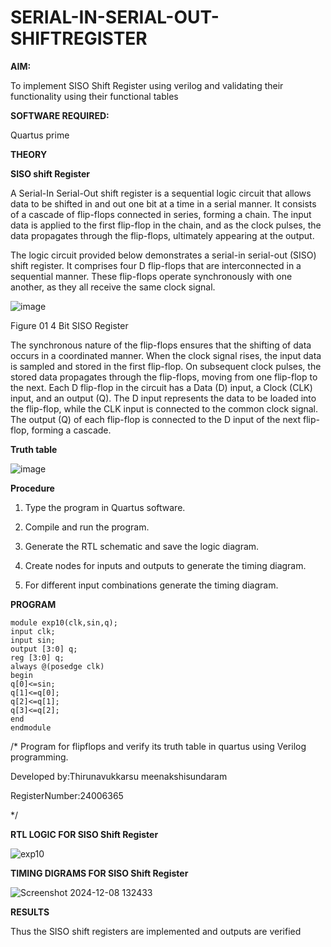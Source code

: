 # SERIAL-IN-SERIAL-OUT-SHIFTREGISTER

**AIM:**

To implement  SISO Shift Register using verilog and validating their functionality using their functional tables

**SOFTWARE REQUIRED:**

Quartus prime

**THEORY**

**SISO shift Register**

A Serial-In Serial-Out shift register is a sequential logic circuit that allows data to be shifted in and out one bit at a time in a serial manner. It consists of a cascade of flip-flops connected in series, forming a chain. The input data is applied to the first flip-flop in the chain, and as the clock pulses, the data propagates through the flip-flops, ultimately appearing at the output.

The logic circuit provided below demonstrates a serial-in serial-out (SISO) shift register. It comprises four D flip-flops that are interconnected in a sequential manner. These flip-flops operate synchronously with one another, as they all receive the same clock signal.

![image](https://github.com/naavaneetha/SERIAL-IN-SERIAL-OUT-SHIFTREGISTER/assets/154305477/e81c4072-37f9-46c6-8145-566764b74c3a)

Figure 01 4 Bit SISO Register

The synchronous nature of the flip-flops ensures that the shifting of data occurs in a coordinated manner. When the clock signal rises, the input data is sampled and stored in the first flip-flop. On subsequent clock pulses, the stored data propagates through the flip-flops, moving from one flip-flop to the next.
Each D flip-flop in the circuit has a Data (D) input, a Clock (CLK) input, and an output (Q). The D input represents the data to be loaded into the flip-flop, while the CLK input is connected to the common clock signal. The output (Q) of each flip-flop is connected to the D input of the next flip-flop, forming a cascade.

**Truth table**

![image](https://github.com/user-attachments/assets/3dbc034e-a2f1-4c87-84f2-3a9e72658b66)


**Procedure**

1. Type the program in Quartus software.

2. Compile and run the program.

3. Generate the RTL schematic and save the logic diagram.

4. Create nodes for inputs and outputs to generate the timing diagram.

5. For different input combinations generate the timing diagram.

**PROGRAM**

```
module exp10(clk,sin,q);
input clk;
input sin;
output [3:0] q;
reg [3:0] q;
always @(posedge clk)
begin
q[0]<=sin;
q[1]<=q[0];
q[2]<=q[1];
q[3]<=q[2];
end
endmodule
```

/* Program for flipflops and verify its truth table in quartus using Verilog programming.

Developed by:Thirunavukkarsu meenakshisundaram

RegisterNumber:24006365

*/

**RTL LOGIC FOR SISO Shift Register**

![exp10](https://github.com/user-attachments/assets/8ec6c8ef-0417-43dd-8fca-eafb1834eb91)

**TIMING DIGRAMS FOR SISO Shift Register**

![Screenshot 2024-12-08 132433](https://github.com/user-attachments/assets/7237ba6c-c81b-4083-a72d-7b62e6888729)

**RESULTS**

Thus the SISO shift registers are implemented and outputs are verified
